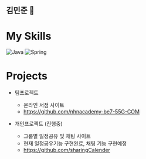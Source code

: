 ## 김민준 👋

# My Skills
![Java](https://img.shields.io/badge/Java-ED8B00?style=for-the-badge&logo=openjdk&logoColor=white) ![Spring](https://img.shields.io/badge/Spring-6DB33F?style=for-the-badge&logo=spring&logoColor=white)


# Projects
- 팀프로젝트
  - 온라인 서점 사이트 
  -  https://github.com/nhnacademy-be7-55G-COM
    
- 개인프로젝트 (진행중)
  - 그룹별 일정공유 및 채팅 사이트 
  - 현재 일정공유기능 구현완료, 채팅 기능 구현예정
  - https://github.com/sharingCalender

<!--
**desworld/desworld** is a ✨ _special_ ✨ repository because its `README.md` (this file) appears on your GitHub profile.

Here are some ideas to get you started:

- 🔭 I’m currently working on ...
- 🌱 I’m currently learning ...
- 👯 I’m looking to collaborate on ...
- 🤔 I’m looking for help with ...
- 💬 Ask me about ...
- 📫 How to reach me: ...
- 😄 Pronouns: ...
- ⚡ Fun fact: ...
-->
